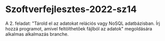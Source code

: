 # Szoftverfejlesztes-2022-sz14

A 2. feladat:
"Tárold el az adatokat relációs vagy NoSQL adatbázisban. Írj hozzá programot, amivel feltölthetőek fájlból az adatok"
megoldására alkalmas alkalmazás branche.
